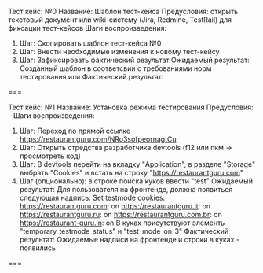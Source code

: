 Тест кейс: №0
Название: Шаблон тест-кейса
Предусловия: открыть текстовый документ или wiki-систему (Jira, Redmine, TestRail) для фиксации тест-кейсов
Шаги воспроизведения:
1. Шаг: Скопировать шаблон тест-кейса №0
2. Шаг: Внести необходимые изменения к новому тест-кейсу
3. Шаг: Зафиксировать фактический результат
Ожидаемый результат:
Созданный шаблон в соответсвии с требованиями норм тестирования или 
Фактический результат:

===

Тест кейс: №1
Название: Установка режима тестирования
Предусловия: -
Шаги воспроизведения:
1. Шаг: Переход по прямой ссылке https://restaurantguru.com/NRo3sofpeornagtCu
2. Шаг: Открыть стредства разработчика devtools (f12 или пкм -> просмотреть код)
3. Шаг: В devtools перейти на вкладку "Application", в разделе "Storage" выбрать "Cookies" и встать на строку "https://restaurantguru.com"
4. Шаг (опционально): в строке поиска куков ввести "test" 
Ожидаемый результат:
Для пользователя на фронтенде, должна появиться следующая надпись:
Set testmode cookies:
https://restaurantguru.com: on
https://restaurantguru.it: on
https://restaurantguru.ru: on
https://restaurantguru.com.br: on
https://restaurant-guru.in: on
В куках присутствуют элементы "temporary_testmode_status" и "test_mode_on_3"
Фактический результат:
Ожидаемые надписи на фронтенде и строки в куках - появились

===

